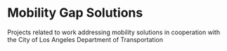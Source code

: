 # Mobility Gap Solutions

Projects related to work addressing mobility solutions in cooperation with the City of Los Angeles Department of Transportation